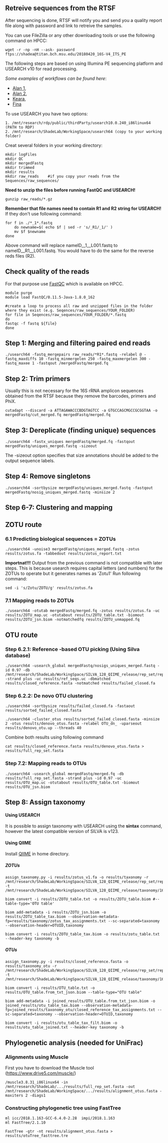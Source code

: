 ## Retreive sequences from the RTSF
After sequencing is done, RTSF will notify you and send you a quality report file along with password and link to retreive the samples.

You can use FileZilla or any other downloading tools or use the following command on HPCC:
```
wget -r -np -nH --ask- password ftps://shadea@titan.bch.msu.edu/20180420_16S-V4_ITS_PE
```

The following steps are based on using Illumina PE sequencing platform and USEARCH v10 for read processing.

_Some examples of workflows can be found here_: 
- [Alan 1](https://github.com/ShadeLab/PAPER_Bowsher_mSystems_2019_16sRatio_CTCstain/blob/master/Bean_Soil_HPCC_Analysis.txt), 
- [Alan 2](https://github.com/ShadeLab/PAPER_MimulusRecipTransplant_Submitted/blob/master/1%20-%20Sequence%20Analysis/HPCC_analysis.md),
- [Keara](https://github.com/ShadeLab/PAPER_GradySorensenStopnisek_NatComm_2019/blob/master/Usearch_Workflow.md),
- [Fina](https://github.com/ShadeLab/PAPER_Bintarti_2019_Apple/blob/master/16SrRNAgene_SeqWorkflow.md)

To use USEARCH you have two options:
```
1. /mnt/research/rdp/public/thirdParty/usearch10.0.240_i86linux64 (PATH to RDP)
2. /mnt/research/ShadeLab/WorkingSpace/usearch64 (copy to your working folder)  
```

Creat several folders in your working directory:
```
mkdir logFiles
mkdir QC
mkdir mergedFastq
mkdir trimmed
mkdir results
mkdir raw_reads    #if you copy your reads from the Sequences/raw_sequences/
```

__Need to unzip the files before running FastQC and USEARCH!__
```
gunzip raw_reads/*.gz
```

__Remember that file names need to contain R1 and R2 string for USEARCH!__
If they don't use following command:
```
for f in ./*_1*.fastq
	do newname=$( echo $f | sed -r 's/_R1/_1/' )
	mv $f $newname 
done
```
Above command will replace nameID__1__L001.fastq to nameID__R1__L001.fastq. You would have to do the same for the reverse reds files (R2). 

## Check quality of the reads 
For that purpose use [FastQC](https://www.bioinformatics.babraham.ac.uk/projects/fastqc/) which is available on HPCC.

```
module purge
module load FastQC/0.11.5-Java-1.8.0_162

#create a loop to process all raw and unzipped files in the folder where they exist (e.g. Seqences/raw_sequences/YOUR_FOLDER)
for file in Seqences/raw_sequences/YOUR_FOLDER/*.fastq
do
fastqc -f fastq ${file}
done
```

## Step 1: Merging and filtering paired end reads

```
./usearch64 -fastq_mergepairs raw_reads/*R1*.fastq -relabel @ -fastq_maxdiffs 10 -fastq_minmergelen 250 -fastq_maxmergelen 300 -fastq_maxee 1 -fastqout /mergedFastq/merged.fq
```

## Step 2: Trim primers 
Usually this is not necessary for the 16S rRNA amplicon sequences obtained from the RTSF because they remove the barcodes, primers and PhiX. 

```
cutadapt --discard -a ATTAGAWACCCBDGTAGTCC -a GTGCCAGCMGCCGCGGTAA -o mergedFastq/cut_merged.fq mergedFastq/merged.fq
```

## Step 3: Dereplicate (finding unique) sequences 
```
./usearch64 -fastx_uniques mergedFastq/merged.fq -fastqout mergedFastq/uniques_merged.fastq -sizeout
```
The -sizeout option specifies that size annotations should be added to the output sequence labels.

## Step 4: Remove singletons
```
./usearch64 -sortbysize mergedFastq/uniques_merged.fastq -fastqout mergedFastq/nosig_uniques_merged.fastq -minsize 2
```

## Step 6-7: Clustering and mapping
## ZOTU route
### 6.1 Predicting biological sequences = ZOTUs
```
./usearch64 -unoise3 mergedFastq/uniques_merged.fastq -zotus results/zotus.fa -tabbedout results/zotus_report.txt 
```

__Importnat!!!__
Output from the previous command is not compatible with later steps. This is because usearch requires capital letters (and numbers) for the ZOTUs to operate but it generates names as 'Zotu1'
Run following command:
```
sed -i 's/Zotu/ZOTU/g' results/zotus.fa
```

### 7.1 Mapping reads to ZOTUs
```
./usearch64 -otutab mergedFastq/merged.fq -zotus results/zotus.fa -uc results/ZOTU_map.uc -otutabout results/ZOTU_table.txt -biomout results/ZOTU_jsn.biom -notmatchedfq results/ZOTU_unmapped.fq
```

## OTU route

###  Step 6.2.1: Reference -based OTU picking (Using Silva database)
```
./usearch64 -usearch_global mergedFastq/nosigs_uniques_merged.fastq -id 0.97 -db /mnt/research/ShadeLab/WorkingSpace/SILVA_128_QIIME_release/rep_set/rep_set_16S_only/97/97_otus_16S.fasta -strand plus -uc results/ref_seqs.uc -dbmatched results/closed_reference.fasta -notmatched results/failed_closed.fa
```
###  Step 6.2.2: De novo OTU clustering 
```
./usearch64 -sortbysize results/failed_closed.fa -fastaout results/sorted_failed_closed.fasta

./usearch64 -cluster_otus results/sorted_failed_closed.fasta -minsize 2 -otus results/denovo_otus.fasta -relabel OTU_dn_ -uparseout results/denovo_otu.up --threads 40
```

Combine both results using following command
```
cat results/closed_reference.fasta results/denovo_otus.fasta > results/full_rep_set.fasta
```

### Step 7.2: Mapping reads to OTUs
```
./usearch64 -usearch_global mergedFastq/merged.fq -db results/full_rep_set.fasta -strand plus -id 0.97 -uc results/OTU_map.uc -otutabout results/OTU_table.txt -biomout results/OTU_jsn.biom
```              

## Step 8: Assign taxonomy

#### Using USEARCH
It is possible to assign taxonomy with USEARCH using the __sintax__ command, however the latest compatible version of SILVA is v123.

#### Using QIIME
Install [QIIME](http://qiime.org/install/install.html) in home directory.

##### ZOTUs
```
assign_taxonomy.py -i results/zotus_v1.fa -o results/taxonomy -r /mnt/research/ShadeLab/WorkingSpace/SILVA_128_QIIME_release/rep_set/rep_set_16S_only/97/97_otus_16S.fasta -t /mnt/research/ShadeLab/WorkingSpace/SILVA_128_QIIME_release/taxonomy/16S_only/97/consensus_taxonomy_7_levels.txt

biom convert -i results/ZOTU_table.txt -o results/ZOTU_table.biom #--table-type='OTU table'

biom add-metadata -i results/ZOTU_jsn.biom -o results/ZOTU_table_tax.biom --observation-metadata-fp=results/taxonomy/zotus_tax_assignments.txt --sc-separated=taxonomy --observation-header=OTUID,taxonomy

biom convert -i results/ZOTU_table_tax.biom -o results/zotu_table.txt --header-key taxonomy -b
```

##### OTUs
```
assign_taxonomy.py -i results/closed_reference.fasta -o results/taxonomy_otu -r /mnt/research/ShadeLab/WorkingSpace/SILVA_128_QIIME_release/rep_set/rep_set_16S_only/97/97_otus_16S.fasta -t /mnt/research/ShadeLab/WorkingSpace/SILVA_128_QIIME_release/taxonomy/16S_only/97/consensus_taxonomy_7_levels.txt

biom convert -i results/OTU_table.txt -o results/OTU_table.from_txt_json.biom --table-type="OTU table"

biom add-metadata -i joined_results/OTU_table.from_txt_json.biom -o joined_results/otu_table_tax.biom --observation-metadata-fp=joined_results/taxonomy_otu/closed_reference_tax_assignments.txt --sc-separated=taxonomy --observation-header=OTUID,taxonomy

biom convert -i results/otu_table_tax_filt.biom -o results/otu_table_joined.txt --header-key taxonomy -b
```


## Phylogenetic analysis (needed for UniFrac)

### Alignments using Muscle
First you have to download the Muscle tool (https://www.drive5.com/muscle/)
```
/muscle3.8.31_i86linux64 -in /mnt/research/ShadeLab/.../results/full_rep_set.fasta -out /mnt/research/ShadeLab/WorkingSpace/.../results/alignment_otus.fasta -maxiters 2 -diags1
```

### Constructing phylogenetic tree using FastTree
```
ml icc/2018.1.163-GCC-6.4.0-2.28  impi/2018.1.163
ml FastTree/2.1.10 

FastTree -gtr -nt results/alignment_otus.fasta > results/otuTree_fasttree.tre
```
